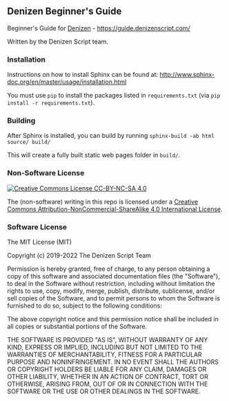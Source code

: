 Denizen Beginner's Guide
------------------------

Beginner's Guide for [Denizen](https://github.com/DenizenScript/Denizen) - https://guide.denizenscript.com/

Written by the Denizen Script team.

### Installation

Instructions on how to install Sphinx can be found at: http://www.sphinx-doc.org/en/master/usage/installation.html

You must use `pip` to install the packages listed in `requirements.txt` (via `pip install -r requirements.txt`).

### Building

After Sphinx is installed, you can build by running `sphinx-build -ab html source/ build/`

This will create a fully built static web pages folder in `build/`.

### Non-Software License

[![Creative Commons License CC-BY-NC-SA 4.0](https://i.creativecommons.org/l/by-nc-sa/4.0/88x31.png)](https://creativecommons.org/licenses/by-nc-sa/4.0/)

The (non-software) writing in this repo is licensed under a [Creative Commons Attribution-NonCommercial-ShareAlike 4.0 International License](https://creativecommons.org/licenses/by-nc-sa/4.0/).

### Software License

The MIT License (MIT)

Copyright (c) 2019-2022 The Denizen Script Team

Permission is hereby granted, free of charge, to any person obtaining a copy
of this software and associated documentation files (the "Software"), to deal
in the Software without restriction, including without limitation the rights
to use, copy, modify, merge, publish, distribute, sublicense, and/or sell
copies of the Software, and to permit persons to whom the Software is
furnished to do so, subject to the following conditions:

The above copyright notice and this permission notice shall be included in all
copies or substantial portions of the Software.

THE SOFTWARE IS PROVIDED "AS IS", WITHOUT WARRANTY OF ANY KIND, EXPRESS OR
IMPLIED, INCLUDING BUT NOT LIMITED TO THE WARRANTIES OF MERCHANTABILITY,
FITNESS FOR A PARTICULAR PURPOSE AND NONINFRINGEMENT. IN NO EVENT SHALL THE
AUTHORS OR COPYRIGHT HOLDERS BE LIABLE FOR ANY CLAIM, DAMAGES OR OTHER
LIABILITY, WHETHER IN AN ACTION OF CONTRACT, TORT OR OTHERWISE, ARISING FROM,
OUT OF OR IN CONNECTION WITH THE SOFTWARE OR THE USE OR OTHER DEALINGS IN THE
SOFTWARE.
